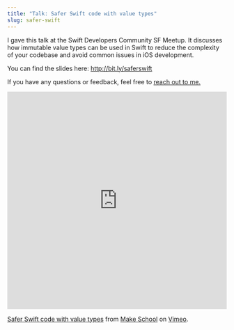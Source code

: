 ```yaml
---
title: "Talk: Safer Swift code with value types"
slug: safer-swift
--- 
```


I gave this talk at the Swift Developers Community SF Meetup. It discusses how immutable value types can be used in Swift to reduce the complexity of your codebase and avoid common issues in iOS development.

You can find the slides here: http://bit.ly/saferswift

If you have any questions or feedback, feel free to [reach out to me.](mailto:benji@makeschool.com) 

<iframe src="https://player.vimeo.com/video/121836459" width=100% height=500px frameborder="0" webkitallowfullscreen mozallowfullscreen allowfullscreen></iframe> <p><a href="https://vimeo.com/121836459">Safer Swift code with value types</a> from <a href="https://vimeo.com/user29573517">Make School</a> on <a href="https://vimeo.com">Vimeo</a>.</p>